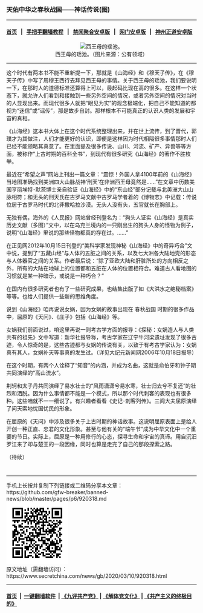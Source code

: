 ### 天佑中华之春秋战国——神话传说(图)
------------------------

#### [首页](https://github.com/gfw-breaker/banned-news/blob/master/README.md) &nbsp;&nbsp;|&nbsp;&nbsp; [手把手翻墙教程](https://github.com/gfw-breaker/guides/wiki) &nbsp;&nbsp;|&nbsp;&nbsp; [禁闻聚合安卓版](https://github.com/gfw-breaker/bn-android) &nbsp;&nbsp;|&nbsp;&nbsp; [网门安卓版](https://github.com/oGate2/oGate) &nbsp;&nbsp;|&nbsp;&nbsp; [神州正道安卓版](https://github.com/SzzdOgate/update) 



<div class="article_right" style="fone-color:#000">
 <p style="text-align: center;">
  <img alt="西王母的瑶池。" src="http://img2.secretchina.com/pic/2019/10-28/p2550761a316949189-ss.jpg" style="height:337px; width:600px"/>
  <br>
   西王母的瑶池。（图片来源：公有领域）
   <span id="hideid" name="hideid" style="color:red;display:none;">
    <span href="https://www.secretchina.com">
    </span>
   </span>
  </br>
 </p>
 <div id="txt-mid1-t21-2017">
  

---


  </div>
 </div>
 <p>
  这个时代有两本书不能不重新提一下，那就是《山海经》和《穆天子传》，在《穆天子传》中写了周穆王西行去拜见西王母的事情。关于西王母的瑶池，我们要说明一下，在那时人的道德标准还算得上可以，最起码比现在高的很多。在这样一个状态下，就允许人们看到和接触到一些另外空间的情况，或者另外空间的情况对当时的人显现出来。而现代很多人就把“眼见为实”的观念极端化，把自己不能知道的都视为“迷信”或“谣传”，那是故步自封。那样根本不可能真正的认识人类的发展和宇宙的真相。
  <span id="hideid" name="hideid" style="color:red;display:none;">
   <span href="https://www.secretchina.com">
   </span>
  </span>
 </p>
 <p>
  《山海经》这本书大体上在这个时代系统整理出来，并在世上流传，到了晋代，郭璞才为其做注，人们才能更好的认识，即便是这样因为时代相隔很多事情那时人们已经不能领略其真意了。在里面提及很多传说、山川、河流、矿产、异兽等等方面，被称作“上古时期的百科全书”，到现代有很多研究《山海经》的著作不胜枚举。
 </p>
 <p>
  最近在“希望之声”网站上刊出一篇文章：“震惊！外国人拿4100年前的《山海经》当地图准确找到美洲四大山脉战神‘刑天’在非洲西王母竟然是……”在文章中历数美国亨丽埃特･默茨博士亲自验证《山海经》中的“东山经”部分记载与北美洲大山山脉相符；和无头的刑天氏在古罗马文献中古罗马学者着的《博物志》中记载：传说位居于古罗马时代的北非撒哈拉沙漠。无头人没有头，五官就长在胸部上。
 </p>
 <p>
  无独有偶，海外的《人民报》网站曾经刊登名为：“狗头人证实《山海经》是真实历史文献（多图）”文中，以在乌克兰境内的一只刚出生的狗头人身的怪物为例子，说明“《山海经》里说的那些怪物都真的存在过。……”
 </p>
 <p>
  在正见网2012年10月15日刊登的“美科学家发现神秘《山海经》中的奇异巧合”文中说，提到了“五藏山经”与人体的五脏之间的关系，以及七大洲各大陆地壳的形态与人体器官之间的关系。作者最后说：“除了亚欧大陆和肝脏所处的方向相反之外，所有的大陆在地球上的位置都和五脏在人体的位置相符合。难道古人看地图的习惯就是某一种暗示，或说是一种巧合？”
 </p>
 <p>
  在国内有很多研究者也有了一些研究成果，也结集出版了如《大洪水之绝秘档案》等等。也给人们提供一些新的思维角度。
 </p>
 <p>
  说到《山海经》咱再说说女娲，因为女娲的故事出现在
  <span href="https://www.secretchina.com/news/gb/tag/春秋战国" target="_blank">
   春秋战国
  </span>
  时期的很多作品中，屈原的《天问》、《庄子》包括《山海经》等。
 </p>
 <p>
  女娲我们前面说过，咱这里再说一则考古学方面的报导：《探秘：女娲造人与人类共有的祖先》文中写道：新华社报导称，考古学家在辽宁牛河梁遗址发现了很多古迹，令人惊奇的是，这些古迹都与女娲的传说有关，以致于有考古学家认为：女娲真有其人，女娲补天等事真的发生过。（详见大纪元新闻网2006年10月18日报导）
 </p>
 <p>
  在这个时期，有两个人诠释了“知音”的内涵，并成为名曲，这就是俞伯牙和钟子期共同演绎的“高山流水”。
 </p>
 <p>
  荆轲和太子丹共同演绎了易水壮士的“风雨潇潇兮易水寒，壮士归去兮不复还”的壮烈和洒脱。因为什么事情都不能是一个模式，所以那个时代刺客的表现也有很多种。这些咱就不一一细说了。有兴趣者看看《史记･刺客列传》。三闾大夫屈原演绎了问天索地忧国忧民的形象。
 </p>
 <p>
  在屈原的《天问》中涉及很多关于上古时期的神话故事。这说明屈原表面上是给人开创一种正直、忠君的文化形象。甚至与他有关的“端午节”成为中华文化中一个重要的节日。实际上，屈原是一种用修行的心态，探寻生命和宇宙的真谛。用自沉汨罗江来了却与楚王的一段因缘，同时也算是走完了自己的那段探索之路。
 </p>
 <p>
  （待续）
  <center>
   <div>
    <div id="txt-mid2-t22-2017" style="display: block;  max-height: 351px;  overflow: hidden;">
     <div id="SC-21xxx">
     </div>
     <ins class="adsbygoogle" data-ad-client="ca-pub-1276641434651360" data-ad-format="auto" data-ad-slot="4301710469" data-full-width-responsive="true" style="display:block">
     </ins>
    </div>
   </div>
  </center>
  <div style="padding-top:12px;">
  </div>
 </p>
</div>

<hr/>
手机上长按并复制下列链接或二维码分享本文章：<br/>
https://github.com/gfw-breaker/banned-news/blob/master/pages/p6/920318.md <br/>
<a href='https://github.com/gfw-breaker/banned-news/blob/master/pages/p6/920318.md'><img src='https://github.com/gfw-breaker/banned-news/blob/master/pages/p6/920318.md.png'/></a> <br/>
原文地址（需翻墙访问）：https://www.secretchina.com/news/gb/2020/03/10/920318.html


------------------------
#### [首页](https://github.com/gfw-breaker/banned-news/blob/master/README.md) &nbsp;|&nbsp; [一键翻墙软件](https://github.com/gfw-breaker/nogfw/blob/master/README.md) &nbsp;| [《九评共产党》](https://github.com/gfw-breaker/9ping.md/blob/master/README.md#九评之一评共产党是什么) | [《解体党文化》](https://github.com/gfw-breaker/jtdwh.md/blob/master/README.md) | [《共产主义的终极目的》](https://github.com/gfw-breaker/gczydzjmd.md/blob/master/README.md)


<img src='http://gfw-breaker.win/banned-news/pages/p6/920318.md' width='0px' height='0px'/>